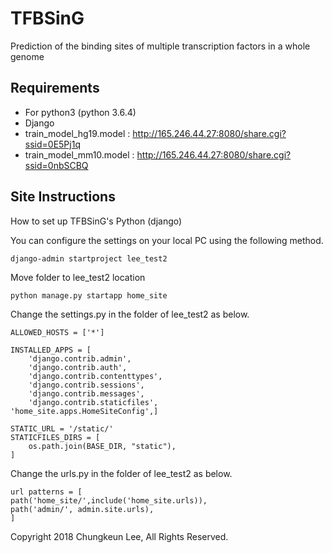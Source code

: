 # TFBSinG
Prediction of the binding sites of multiple transcription factors in a whole genome


## Requirements
* For python3 (python 3.6.4)
* Django
* train_model_hg19.model : http://165.246.44.27:8080/share.cgi?ssid=0E5Pj1q
* train_model_mm10.model : http://165.246.44.27:8080/share.cgi?ssid=0nbSCBQ

## Site Instructions
How to set up TFBSinG's Python (django)

You can configure the settings on your local PC using the following method.

```django-admin startproject lee_test2```

Move folder to lee_test2 location

```python manage.py startapp home_site```

Change the settings.py in the folder of lee_test2 as below.

```ALLOWED_HOSTS = ['*']```
```
INSTALLED_APPS = [
    'django.contrib.admin',
    'django.contrib.auth',
    'django.contrib.contenttypes',
    'django.contrib.sessions',
    'django.contrib.messages',
    'django.contrib.staticfiles',
'home_site.apps.HomeSiteConfig',]

STATIC_URL = '/static/'
STATICFILES_DIRS = [
	os.path.join(BASE_DIR, "static"),
]
```
Change the urls.py in the folder of lee_test2 as below.
```
url patterns = [
path('home_site/',include('home_site.urls)),
path('admin/', admin.site.urls),
]
```



Copyright 2018 Chungkeun Lee, All Rights Reserved.
